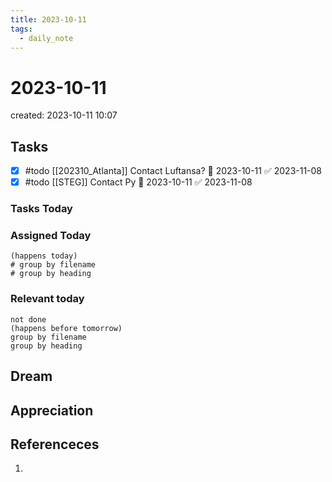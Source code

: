 ```yaml
---
title: 2023-10-11
tags:
  - daily_note
---
```

# 2023-10-11
created: 2023-10-11 10:07

## Tasks
- [x] #todo [[202310_Atlanta]] Contact Luftansa? 🛫 2023-10-11 ✅ 2023-11-08
- [x] #todo [[STEG]] Contact Py 🛫 2023-10-11 ✅ 2023-11-08
### Tasks Today

### Assigned Today
```tasks
(happens today)
# group by filename
# group by heading
```

### Relevant today
```tasks
not done
(happens before tomorrow)
group by filename
group by heading
```

## Dream

## Appreciation

## Referenceces
1. 